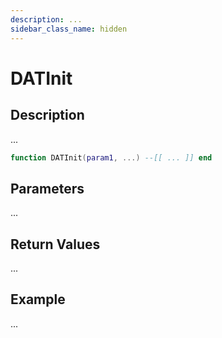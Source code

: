```yaml
---
description: ...
sidebar_class_name: hidden
---
```


# DATInit

## Description

...

```lua
function DATInit(param1, ...) --[[ ... ]] end
```

## Parameters

...

## Return Values

...

## Example

...

